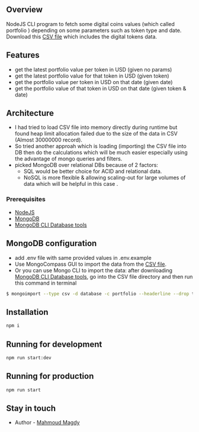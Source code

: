 ## Overview

NodeJS CLI program to fetch some digital coins values (which called portfolio ) depending on some parameters such as token type and date.
Download this [CSV file](https://s3-ap-southeast-1.amazonaws.com/static.propine.com/transactions.csv.zip) which includes the digital tokens data.

## Features

- get the latest portfolio value per token in USD (given no params)
- get the latest portfolio value for that token in USD (given token)
- get the portfolio value per token in USD on that date (given date)
- get the portfolio value of that token in USD on that date (given token & date)

## Architecture

- I had tried to load CSV file into memory directly during runtime but found heap limit allocation failed due to the size of the data in CSV (Almost 30000000 record).
- So tried another approah which is loading (importing) the CSV file into DB then do the calculations which will be much easier especially using the advantage of mongo queries and filters.
- picked MongoDB over relational DBs because of 2 factors:
  - SQL would be better choice for ACID and relational data.
  - NoSQL is more flexible & allowing scaling-out for large volumes of data which will be helpful in this case .

### Prerequisites

- [NodeJS](https://nodejs.org/en/download/)
- [MongoDB](https://www.mongodb.com/home)
- [MongoDB CLI Database tools](https://www.mongodb.com/try/download/database-tools)

## MongoDB configuration

- add .env file with same provided values in .env.example
- Use MongoCompass GUI to import the data from the [CSV file](https://s3-ap-southeast-1.amazonaws.com/static.propine.com/transactions.csv.zip).
- Or you can use Mongo CLI to import the data:
  after downloading [MongoDB CLI Database tools](https://www.mongodb.com/try/download/database-tools), go into the CSV file directory and then run this command in terminal

```sh
$ mongoimport --type csv -d database -c portfolio --headerline --drop transactions.csv
```

## Installation

```sh
npm i
```

## Running for development

```sh
npm run start:dev
```

## Running for production

```sh
npm run start
```

## Stay in touch

- Author - [Mahmoud Magdy](mahmoudmagdymahmoud1@gmail.com)
